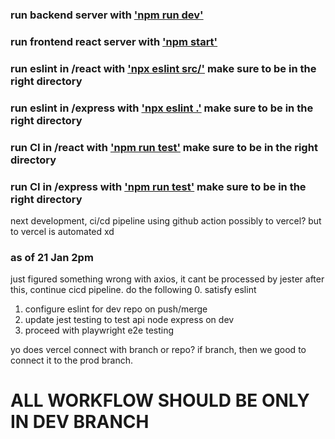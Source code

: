 ### run backend server with ['npm run dev'](command)
### run frontend react server with ['npm start'](command)
### run eslint in /react with ['npx eslint src/'](command) make sure to be in the right directory
### run eslint in /express with ['npx eslint .'](command) make sure to be in the right directory
### run CI in /react with ['npm run test'](command) make sure to be in the right directory
### run CI in /express with ['npm run test'](command) make sure to be in the right directory

next development, ci/cd pipeline using github action
possibly to vercel? but to vercel is automated xd



### as of 21 Jan 2pm
just figured something wrong with axios, it cant be processed by jester
after this, continue cicd pipeline. do the following 
0. satisfy eslint
1. configure eslint for dev repo on push/merge
2. update jest testing to test api node express on dev
3. proceed with playwright e2e testing

yo does vercel connect with branch or repo? if branch, then we good to connect it to the prod branch.


# ALL WORKFLOW SHOULD BE ONLY IN DEV BRANCH #